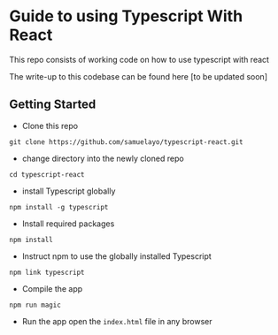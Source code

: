 

# Guide to using Typescript With React

This repo consists of working code on how to use typescript with react


The write-up to this codebase can be found here [to be updated soon]
## Getting Started
- Clone this repo 
```
git clone https://github.com/samuelayo/typescript-react.git
```

- change directory into the newly cloned repo

```
cd typescript-react
```
- install Typescript globally

```
npm install -g typescript
```

- Install required packages

```
npm install
```

- Instruct npm to use the globally installed Typescript

```
npm link typescript
```

- Compile the app

```
npm run magic
```
- Run the app
open the `index.html` file in any browser

